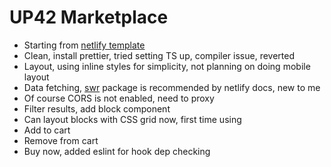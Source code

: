 # UP42 Marketplace

- Starting from [netlify template](https://github.com/netlify-templates/next-netlify-starter)
- Clean, install prettier, tried setting TS up, compiler issue, reverted
- Layout, using inline styles for simplicity, not planning on doing mobile layout
- Data fetching, [swr](https://swr.vercel.app/docs/getting-started) package is recommended by netlify docs, new to me
- Of course CORS is not enabled, need to proxy
- Filter results, add block component
- Can layout blocks with CSS grid now, first time using
- Add to cart
- Remove from cart
- Buy now, added eslint for hook dep checking
